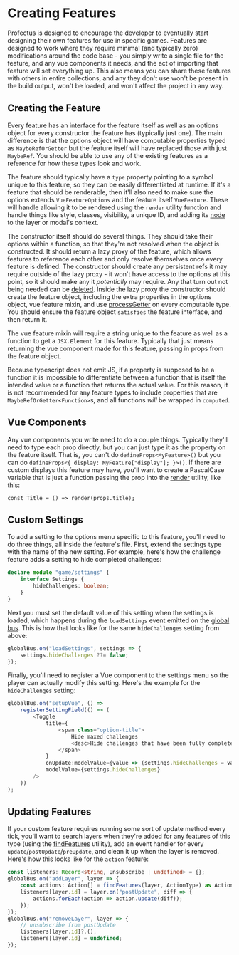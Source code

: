 # Creating Features

Profectus is designed to encourage the developer to eventually start designing their own features for use in specific games. Features are designed to work where they require minimal (and typically zero) modifications around the code base - you simply write a single file for the feature, and any vue components it needs, and the act of importing that feature will set everything up. This also means you can share these features with others in entire collections, and any they don't use won't be present in the build output, won't be loaded, and won't affect the project in any way.

## Creating the Feature

Every feature has an interface for the feature itself as well as an options object for every constructor the feature has (typically just one). The main difference is that the options object will have computable properties typed as `MaybeRefOrGetter` but the feature itself will have replaced those with just `MaybeRef`. You should be able to use any of the existing features as a reference for how these types look and work.

The feature should typically have a `type` property pointing to a symbol unique to this feature, so they can be easily differentiated at runtime. If it's a feature that should be renderable, then it'll also need to make sure the options extends `VueFeatureOptions` and the feature itself `VueFeature`. These will handle allowing it to be rendered using the `render` utility function and handle things like style, classes, visibility, a unique ID, and adding its [node](./nodes) to the layer or modal's context.

The constructor itself should do several things. They should take their options within a function, so that they're not resolved when the object is constructed. It should return a lazy proxy of the feature, which allows features to reference each other and only resolve themselves once every feature is defined. The constructor should create any persistent refs it may require outside of the lazy proxy - it won't have access to the options at this point, so it should make any it _potentially_ may require. Any that turn out not being needed can be [deleted](/api/modules/game/persistence#deletepersistent). Inside the lazy proxy the constructor should create the feature object, including the extra properties in the options object, vue feature mixin, and use [processGetter](/api/modules/util/computed#processgetter) on every computable type. You should ensure the feature object `satisfies` the feature interface, and then return it.

The vue feature mixin will require a string unique to the feature as well as a function to get a `JSX.Element` for this feature. Typically that just means returning the vue component made for this feature, passing in props from the feature object.

Because typescript does not emit JS, if a property is supposed to be a function it is impossible to differentiate between a function that is itself the intended value or a function that returns the actual value. For this reason, it is not recommended for any feature types to include properties that are `MaybeRefOrGetter<Function>`s, and all functions _will_ be wrapped in `computed`.

## Vue Components

Any vue components you write need to do a couple things. Typically they'll need to type each prop directly, but you can just type it as the property on the feature itself. That is, you can't do `defineProps<MyFeature>()` but you can do `defineProps<{ display: MyFeature["display"]; }>()`. If there are custom displays this feature may have, you'll want to create a PascalCase variable that is just a function passing the prop into the [render](/api/modules/util/vue#render) utility, like this:

`const Title = () => render(props.title);`

## Custom Settings

To add a setting to the options menu specific to this feature, you'll need to do three things, all inside the feature's file. First, extend the settings type with the name of the new setting. For example, here's how the challenge feature adds a setting to hide completed challenges:

```ts
declare module "game/settings" {
    interface Settings {
        hideChallenges: boolean;
    }
}
```

Next you must set the default value of this setting when the settings is loaded, which happens during the `loadSettings` event emitted on the [global bus](/api/modules/game/events#globalbus). This is how that looks like for the same `hideChallenges` setting from above:

```ts
globalBus.on("loadSettings", settings => {
    settings.hideChallenges ??= false;
});
```

Finally, you'll need to register a Vue component to the settings menu so the player can actually modify this setting. Here's the example for the `hideChallenges` setting:

```ts
globalBus.on("setupVue", () =>
    registerSettingField(() => (
        <Toggle
            title={
                <span class="option-title">
                    Hide maxed challenges
                    <desc>Hide challenges that have been fully completed.</desc>
                </span>
            }
            onUpdate:modelValue={value => (settings.hideChallenges = value)}
            modelValue={settings.hideChallenges}
        />
    ))
);
```

## Updating Features

If your custom feature requires running some sort of update method every tick, you'll want to search layers when they're added for any features of this type (using the [findFeatures](/api/modules/features/feature#findfeatures) utility), add an event handler for every `update`/`postUpdate`/`preUpdate`, and clean it up when the layer is removed. Here's how this looks like for the `action` feature:

```ts
const listeners: Record<string, Unsubscribe | undefined> = {};
globalBus.on("addLayer", layer => {
    const actions: Action[] = findFeatures(layer, ActionType) as Action[];
    listeners[layer.id] = layer.on("postUpdate", diff => {
        actions.forEach(action => action.update(diff));
    });
});
globalBus.on("removeLayer", layer => {
    // unsubscribe from postUpdate
    listeners[layer.id]?.();
    listeners[layer.id] = undefined;
});
```
